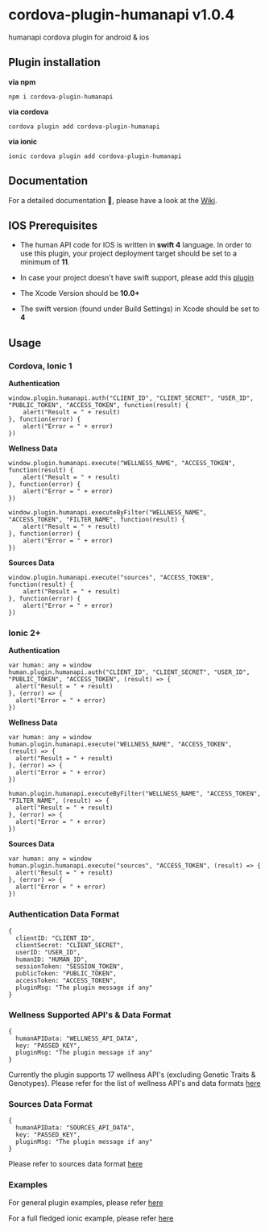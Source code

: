 # cordova-plugin-humanapi v1.0.4
humanapi cordova plugin for android & ios

<b><h2>Plugin installation</h2></b>

<b>via npm</b> 

    npm i cordova-plugin-humanapi

<b>via cordova</b>

    cordova plugin add cordova-plugin-humanapi

<b>via ionic</b>

    ionic cordova plugin add cordova-plugin-humanapi

<b><h2>Documentation</h2></b>

For a detailed documentation 📔, please have a look at the [Wiki](https://github.com/vikramezhil/cordova-plugin-humanapi/wiki).

<b><h2>IOS Prerequisites</h2></b>

* The human API code for IOS is written in <b>swift 4</b> language. In order to use this plugin, your project deployment target should be set to a minimum of <b>11</b>.

* In case your project doesn't have swift support, please add this [plugin](https://github.com/akofman/cordova-plugin-add-swift-support)

* The Xcode Version should be <b>10.0+</b>

* The swift version (found under Build Settings) in Xcode should be set to <b>4</b>

<b><h2>Usage</h2></b>

<b><h3>Cordova, Ionic 1</h3></b>

<b>Authentication</b>

    window.plugin.humanapi.auth("CLIENT_ID", "CLIENT_SECRET", "USER_ID", "PUBLIC_TOKEN", "ACCESS_TOKEN", function(result) {
        alert("Result = " + result)
    }, function(error) {
        alert("Error = " + error)
    })

<b>Wellness Data</b>

    window.plugin.humanapi.execute("WELLNESS_NAME", "ACCESS_TOKEN", function(result) {
        alert("Result = " + result)
    }, function(error) {
        alert("Error = " + error)
    })

    window.plugin.humanapi.executeByFilter("WELLNESS_NAME", "ACCESS_TOKEN", "FILTER_NAME", function(result) {
        alert("Result = " + result)
    }, function(error) {
        alert("Error = " + error)
    })

<b>Sources Data</b>

    window.plugin.humanapi.execute("sources", "ACCESS_TOKEN", function(result) {
        alert("Result = " + result)
    }, function(error) {
        alert("Error = " + error)
    })

<b><h3>Ionic 2+</h3></b>

<b>Authentication</b>

    var human: any = window
    human.plugin.humanapi.auth("CLIENT_ID", "CLIENT_SECRET", "USER_ID", "PUBLIC_TOKEN", "ACCESS_TOKEN", (result) => {
      alert("Result = " + result)
    }, (error) => {
      alert("Error = " + error)
    })

<b>Wellness Data</b>

    var human: any = window
    human.plugin.humanapi.execute("WELLNESS_NAME", "ACCESS_TOKEN", (result) => {
      alert("Result = " + result)
    }, (error) => {
      alert("Error = " + error)
    })
    
    human.plugin.humanapi.executeByFilter("WELLNESS_NAME", "ACCESS_TOKEN", "FILTER_NAME", (result) => {
      alert("Result = " + result)
    }, (error) => {
      alert("Error = " + error)
    })

<b>Sources Data</b>

    var human: any = window
    human.plugin.humanapi.execute("sources", "ACCESS_TOKEN", (result) => {
      alert("Result = " + result)
    }, (error) => {
      alert("Error = " + error)
    })

<b><h3>Authentication Data Format</h3></b>

    {
      clientID: "CLIENT_ID",
      clientSecret: "CLIENT_SECRET",
      userID: "USER_ID",
      humanID: "HUMAN_ID",
      sessionToken: "SESSION_TOKEN",
      publicToken: "PUBLIC_TOKEN",
      accessToken: "ACCESS_TOKEN", 
      pluginMsg: "The plugin message if any"
    }

<b><h3>Wellness Supported API's & Data Format</h3></b>

    {
      humanAPIData: "WELLNESS_API_DATA",
      key: "PASSED_KEY",
      pluginMsg: "The plugin message if any"
    }

Currently the plugin supports 17 wellness API's (excluding Genetic Traits & Genotypes). Please refer for the list of wellness API's and data formats [here](https://reference.humanapi.co/v2.1/reference#wellness-api-introduction)

<b><h3>Sources Data Format</h3></b>

    {
      humanAPIData: "SOURCES_API_DATA",
      key: "PASSED_KEY",
      pluginMsg: "The plugin message if any"
    }

Please refer to sources data format [here](https://reference.humanapi.co/v2.1/reference#sources)

<b><h3>Examples</h3></b>

For general plugin examples, please refer [here](https://github.com/vikramezhil/cordova-plugin-humanapi/wiki/6.-API-calls)

For a full fledged ionic example, please refer [here](https://github.com/vikramezhil/cordova-plugin-humanapi/tree/master/humanapi-example)
